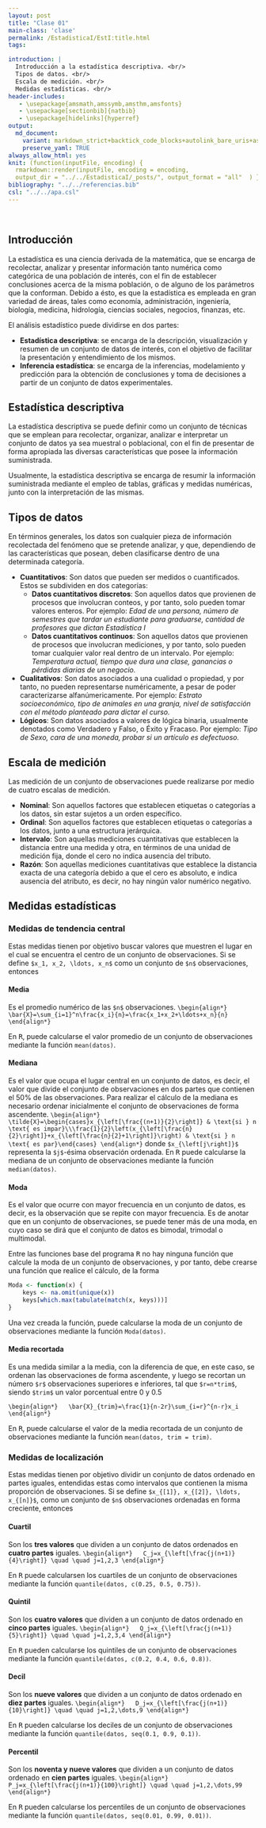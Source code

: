 ```yaml
---
layout: post
title: "Clase 01"
main-class: 'clase'
permalink: /EstadisticaI/EstI:title.html
tags:

introduction: |
  Introducción a la estadística descriptiva. <br/>
  Tipos de datos. <br/>
  Escala de medición. <br/>
  Medidas estadísticas. <br/>
header-includes:
   - \usepackage{amsmath,amssymb,amsthm,amsfonts}
   - \usepackage[sectionbib]{natbib}
   - \usepackage[hidelinks]{hyperref}
output:
  md_document:
    variant: markdown_strict+backtick_code_blocks+autolink_bare_uris+ascii_identifiers+tex_math_single_backslash
    preserve_yaml: TRUE
always_allow_html: yes   
knit: (function(inputFile, encoding) {
  rmarkdown::render(inputFile, encoding = encoding,
  output_dir = "../../EstadisticaI/_posts/", output_format = "all"  ) })
bibliography: "../../referencias.bib"
csl: "../../apa.csl"
---
```








<br>

Introducción
------------

La estadística es una ciencia derivada de la matemática, que se encarga
de recolectar, analizar y presentar información tanto numérica como
categórica de una población de interés, con el fin de establecer
conclusiones acerca de la misma población, o de alguno de los parámetros
que la conforman. Debido a ésto, es que la estadística es empleada en
gran variedad de áreas, tales como economía, administración, ingeniería,
biología, medicina, hidrología, ciencias sociales, negocios, finanzas,
etc.

El análisis estadístico puede dividirse en dos partes:

-   **Estadística descriptiva**: se encarga de la descripción,
    visualización y resumen de un conjunto de datos de interés, con el
    objetivo de facilitar la presentación y entendimiento de los mismos.
-   **Inferencia estadística**: se encarga de la inferencias,
    modelamiento y predicción para la obtención de conclusiones y toma
    de decisiones a partir de un conjunto de datos experimentales.

Estadística descriptiva
-----------------------

La estadística descriptiva se puede definir como un conjunto de técnicas
que se emplean para recolectar, organizar, analizar e interpretar un
conjunto de datos ya sea muestral o poblacional, con el fin de presentar
de forma apropiada las diversas características que posee la información
suministrada.

Usualmente, la estadística descriptiva se encarga de resumir la
información suministrada mediante el empleo de tablas, gráficas y
medidas numéricas, junto con la interpretación de las mismas.

Tipos de datos
--------------

En términos generales, los datos son cualquier pieza de información
recolectada del fenómeno que se pretende analizar, y que, dependiendo de
las características que posean, deben clasificarse dentro de una
determinada categoría.

-   **Cuantitativos**: Son datos que pueden ser medidos o cuantificados.
    Estos se subdividen en dos categorías:
    -   **Datos cuantitativos discretos**: Son aquellos datos que
        provienen de procesos que involucran conteos, y por tanto, solo
        pueden tomar valores enteros. Por ejemplo: *Edad de una persona,
        número de semestres que tardar un estudiante para graduarse,
        cantidad de profesores que dictan Estadística I*
    -   **Datos cuantitativos continuos**: Son aquellos datos que
        provienen de procesos que involucran mediciones, y por tanto,
        solo pueden tomar cualquier valor real dentro de un intervalo.
        Por ejemplo: *Temperatura actual, tiempo que dura una clase,
        ganancias o pérdidas diarias de un negocio.*
-   **Cualitativos**: Son datos asociados a una cualidad o propiedad, y
    por tanto, no pueden representarse numéricamente, a pesar de poder
    caracterizarse alfanúmericamente. Por ejemplo: *Estrato
    socioeconómico, tipo de animales en una granja, nivel de
    satisfacción con el método planteado para dictar el curso.*
-   **Lógicos**: Son datos asociados a valores de lógica binaria,
    usualmente denotados como Verdadero y Falso, o Éxito y Fracaso. Por
    ejemplo: *Tipo de Sexo, cara de una moneda, probar si un artículo es
    defectuoso.*

Escala de medición
------------------

Las medición de un conjunto de observaciones puede realizarse por medio
de cuatro escalas de medición.

-   **Nominal**: Son aquellos factores que establecen etiquetas o
    categorías a los datos, sin estar sujetos a un orden específico.
-   **Ordinal**: Son aquellos factores que establecen etiquetas o
    categorías a los datos, junto a una estructura jerárquica.
-   **Intervalo**: Son aquellas mediciones cuantitativas que establecen
    la distancia entre una medida y otra, en términos de una unidad de
    medición fija, donde el cero no indica ausencia del tributo.
-   **Razón**: Son aquellas mediciones cuantitativas que establece la
    distancia exacta de una categoría debido a que el cero es absoluto,
    e indica ausencia del atributo, es decir, no hay ningún valor
    numérico negativo.

Medidas estadísticas
--------------------

### Medidas de tendencia central

Estas medidas tienen por objetivo buscar valores que muestren el lugar
en el cual se encuentra el centro de un conjunto de observaciones. Si se
define `$x_1, x_2, \ldots, x_n$` como un conjunto de `$n$`
observaciones, entonces

#### Media

Es el promedio numérico de las `$n$` observaciones.
`\begin{align*}   \bar{X}=\sum_{i=1}^n\frac{x_i}{n}=\frac{x_1+x_2+\ldots+x_n}{n} \end{align*}`

En <tt>R</tt>, puede calcularse el valor promedio de un conjunto de
observaciones mediante la función `mean(datos)`.

#### Mediana

Es el valor que ocupa el lugar central en un conjunto de datos, es
decir, el valor que divide el conjunto de observaciones en dos partes
que contienen el 50% de las observaciones. Para realizar el cálculo de
la mediana es necesario ordenar inicialmente el conjunto de
observaciones de forma ascendente.
`\begin{align*}   \tilde{X}=\begin{cases}x_{\left[\frac{(n+1)}{2}\right]} & \text{si } n \text{ es impar}\\\frac{1}{2}\left(x_{\left[\frac{n}{2}\right]}+x_{\left[\frac{n}{2}+1\right]}\right) & \text{si } n \text{ es par}\end{cases} \end{align*}`
donde `$x_{\left[j\right]}$` representa la `$j$`-ésima observación
ordenada. En <tt>R</tt> puede calcularse la mediana de un conjunto de
observaciones mediante la función `median(datos)`.

#### Moda

Es el valor que ocurre con mayor frecuencia en un conjunto de datos, es
decir, es la observación que se repite con mayor frecuencia. Es de
anotar que en un conjunto de observaciones, se puede tener más de una
moda, en cuyo caso se dirá que el conjunto de datos es bimodal, trimodal
o multimodal.

Entre las funciones base del programa <tt>R</tt> no hay ninguna función
que calcule la moda de un conjunto de observaciones, y por tanto, debe
crearse una función que realice el cálculo, de la forma

``` r
Moda <- function(x) {
    keys <- na.omit(unique(x))
    keys[which.max(tabulate(match(x, keys)))]
}
```

Una vez creada la función, puede calcularse la moda de un conjunto de
observaciones mediante la función `Moda(datos)`.

#### Media recortada

Es una medida similar a la media, con la diferencia de que, en este
caso, se ordenan las observaciones de forma ascendente, y luego se
recortan un número `$r$` observaciones superiores e inferiores, tal que
`$r=n*trim$`, siendo `$trim$` un valor porcentual entre 0 y 0.5

`\begin{align*}   \bar{X}_{trim}=\frac{1}{n-2r}\sum_{i=r}^{n-r}x_i \end{align*}`

En <tt>R</tt>, puede calcularse el valor de la media recortada de un
conjunto de observaciones mediante la función
`mean(datos, trim = trim)`.

### Medidas de localización

Estas medidas tienen por objetivo dividir un conjunto de datos ordenado
en partes iguales, entendidas estas como intervalos que contienen la
misma proporción de observaciones. Si se define
`$x_{[1]}, x_{[2]}, \ldots, x_{[n]}$`, como un conjunto de `$n$`
observaciones ordenadas en forma creciente, entonces

#### Cuartil

Son los **tres valores** que dividen a un conjunto de datos ordenados en
**cuatro partes** iguales.
`\begin{align*}   C_j=x_{\left[\frac{j(n+1)}{4}\right]} \quad \quad j=1,2,3 \end{align*}`

En <tt>R</tt> puede calcularsen los cuartiles de un conjunto de
observaciones mediante la función `quantile(datos, c(0.25, 0.5, 0.75))`.

#### Quintil

Son los **cuatro valores** que dividen a un conjunto de datos ordenado
en **cinco partes** iguales.
`\begin{align*}   Q_j=x_{\left[\frac{j(n+1)}{5}\right]} \quad \quad j=1,2,3,4 \end{align*}`

En <tt>R</tt> pueden calcularse los quintiles de un conjunto de
observaciones mediante la función
`quantile(datos, c(0.2, 0.4, 0.6, 0.8))`.

#### Decil

Son los **nueve valores** que dividen a un conjunto de datos ordenado en
**diez partes** iguales.
`\begin{align*}   D_j=x_{\left[\frac{j(n+1)}{10}\right]} \quad \quad j=1,2,\dots,9 \end{align*}`

En <tt>R</tt> pueden calcularse los deciles de un conjunto de
observaciones mediante la función `quantile(datos, seq(0.1, 0.9, 0.1))`.

#### Percentil

Son los **noventa y nueve valores** que dividen a un conjunto de datos
ordenado en **cien partes** iguales.
`\begin{align*}   P_j=x_{\left[\frac{j(n+1)}{100}\right]} \quad \quad j=1,2,\dots,99 \end{align*}`

En <tt>R</tt> pueden calcularse los percentiles de un conjunto de
observaciones mediante la función
`quantile(datos, seq(0.01, 0.99, 0.01))`.
